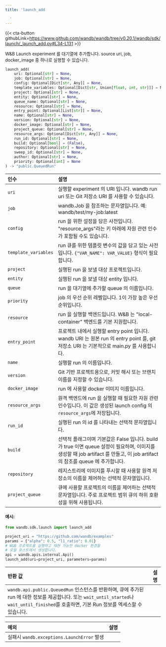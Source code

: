```yaml
---
title: 'launch_add

  '
---
```


{{< cta-button githubLink=https://www.github.com/wandb/wandb/tree/v0.20.1/wandb/sdk/launch/_launch_add.py#L34-L131 >}}

W&B Launch experiment 를 대기열에 추가합니다. source uri, job, docker_image 중 하나로 실행할 수 있습니다.

```python
launch_add(
    uri: Optional[str] = None,
    job: Optional[str] = None,
    config: Optional[Dict[str, Any]] = None,
    template_variables: Optional[Dict[str, Union[float, int, str]]] = None,
    project: Optional[str] = None,
    entity: Optional[str] = None,
    queue_name: Optional[str] = None,
    resource: Optional[str] = None,
    entry_point: Optional[List[str]] = None,
    name: Optional[str] = None,
    version: Optional[str] = None,
    docker_image: Optional[str] = None,
    project_queue: Optional[str] = None,
    resource_args: Optional[Dict[str, Any]] = None,
    run_id: Optional[str] = None,
    build: Optional[bool] = (False),
    repository: Optional[str] = None,
    sweep_id: Optional[str] = None,
    author: Optional[str] = None,
    priority: Optional[int] = None
) -> "public.QueuedRun"
```

| 인수 | 설명 |
| :--- | :--- |
|  `uri` |  실행할 experiment 의 URI 입니다. wandb run uri 또는 Git 저장소 URI 를 사용할 수 있습니다. |
|  `job` |  wandb.Job 을 참조하는 문자열입니다. 예: wandb/test/my-job:latest |
|  `config` |  run 을 위한 설정을 담은 사전입니다. "resource_args"라는 키 아래에 자원 관련 인수가 포함될 수도 있습니다. |
|  `template_variables` |  run 큐를 위한 템플릿 변수의 값을 담고 있는 사전입니다. `{"VAR_NAME": VAR_VALUE}` 형식이 필요합니다. |
|  `project` |  실행된 run 을 보낼 대상 프로젝트입니다. |
|  `entity` |  실행된 run 을 보낼 대상 entity 입니다. |
|  `queue` |  run 을 대기열에 추가할 queue 의 이름입니다. |
|  `priority` |  job 의 우선 순위 레벨입니다. 1이 가장 높은 우선 순위입니다. |
|  `resource` |  run 을 실행할 백엔드입니다. W&B 는 "local-container" 백엔드를 기본 지원합니다. |
|  `entry_point` |  프로젝트 내에서 실행할 entry point 입니다. wandb URI 는 원본 run 의 entry point 를, git 저장소 URI 는 기본적으로 main.py 를 사용합니다. |
|  `name` |  실행할 run 의 이름입니다. |
|  `version` |  Git 기반 프로젝트용으로, 커밋 해시 또는 브랜치 이름을 지정할 수 있습니다. |
|  `docker_image` |  run 에 사용할 docker 이미지 이름입니다. |
|  `resource_args` |  원격 백엔드에 run 을 실행할 때 필요한 자원 관련 인수입니다. 이 값은 생성된 launch config 의 `resource_args`에 저장됩니다. |
|  `run_id` |  실행된 run 의 id 를 나타내는 선택적 문자열입니다. |
|  `build` |  선택적 플래그이며 기본값은 False 입니다. build 가 true 이면 queue 설정이 필요하며, 이미지를 생성할 때 job artifact 를 만들고, 이 job artifact 의 참조를 queue 에 추가합니다. |
|  `repository` |  레지스트리에 이미지를 푸시할 때 사용할 원격 저장소의 이름을 제어하는 선택적 문자열입니다. |
|  `project_queue` |  큐에 사용할 프로젝트의 이름을 제어하는 선택적 문자열입니다. 주로 프로젝트 범위 큐의 하위 호환성을 위해 사용됩니다. |

#### 예시:

```python
from wandb.sdk.launch import launch_add

project_uri = "https://github.com/wandb/examples"
params = {"alpha": 0.5, "l1_ratio": 0.01}
# W&B 프로젝트를 실행하고 재현 가능한 docker 환경을
# 로컬 호스트에서 생성합니다.
api = wandb.apis.internal.Api()
launch_add(uri=project_uri, parameters=params)
```

| 반환 값 | 설명 |
| :--- | :--- |
|  `wandb.api.public.QueuedRun` 인스턴스를 반환하며, 큐에 추가된 run 에 대한 정보를 제공합니다. 또는 `wait_until_started`나 `wait_until_finished`를 호출하면, 기본 Run 정보를 엑세스할 수 있습니다. |

| 예외 | 설명 |
| :--- | :--- |
|  실패시 `wandb.exceptions.LaunchError` 발생 |